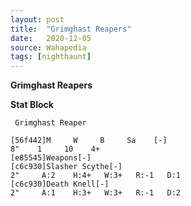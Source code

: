 ```yaml
---
layout: post
title:  "Grimghast Reapers"
date:   2020-12-05
source: Wahapedia
tags: [nighthaunt]
---
```


**Grimghast Reapers**

**Stat Block**
```
 Grimghast Reaper
```

```
[56f442]M     W     B     Sa    [-]
8"    1     10    4+    
[e85545]Weapons[-]
[c6c930]Slasher Scythe[-]
2"     A:2    H:4+   W:3+   R:-1   D:1   
[c6c930]Death Knell[-]
2"     A:1    H:3+   W:3+   R:-1   D:2   
```


